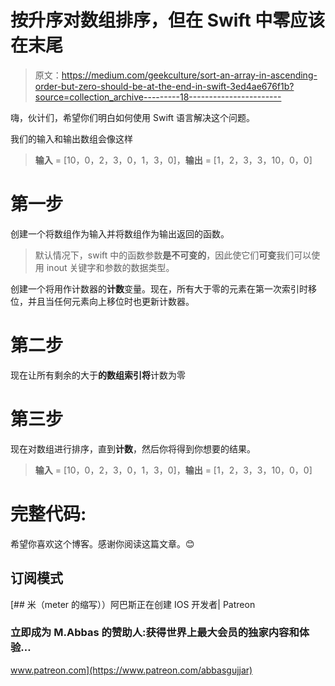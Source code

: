 # 按升序对数组排序，但在 Swift 中零应该在末尾

> 原文：<https://medium.com/geekculture/sort-an-array-in-ascending-order-but-zero-should-be-at-the-end-in-swift-3ed4ae676f1b?source=collection_archive---------18----------------------->

嗨，伙计们，希望你们明白如何使用 Swift 语言解决这个问题。

我们的输入和输出数组会像这样

> **输入** = [10，0，2，3，0，1，3，0]，**输出** = [1，2，3，3，10，0，0]

# 第一步

创建一个将数组作为输入并将数组作为输出返回的函数。

> 默认情况下，swift 中的函数参数**是不可变的**，因此使它们**可变**我们可以使用 inout 关键字和参数的数据类型。

创建一个将用作计数器的**计数**变量。现在，所有大于零的元素在第一次索引时移位，并且当任何元素向上移位时也更新计数器。

# 第二步

现在让所有剩余的大于**的数组索引将**计数为零

# 第三步

现在对数组进行排序，直到**计数**，然后你将得到你想要的结果。

> **输入** = [10，0，2，3，0，1，3，0]，**输出** = [1，2，3，3，10，0，0]

# **完整代码:**

希望你喜欢这个博客。感谢你阅读这篇文章。😊

## 订阅模式

[](https://www.patreon.com/abbasgujjar) [## 米（meter 的缩写））阿巴斯正在创建 IOS 开发者| Patreon

### 立即成为 M.Abbas 的赞助人:获得世界上最大会员的独家内容和体验…

www.patreon.com](https://www.patreon.com/abbasgujjar)